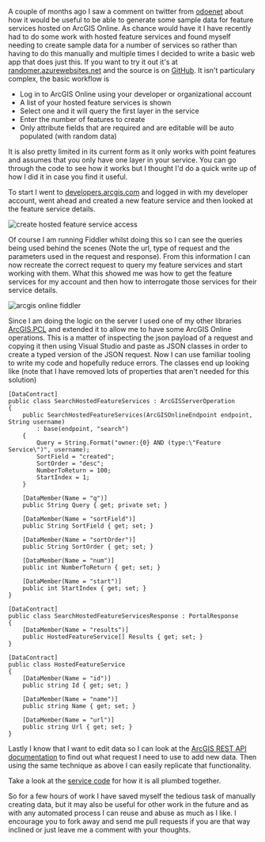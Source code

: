 ﻿A couple of months ago I saw a comment on twitter from [odoenet](https://twitter.com/odoenet) about how it would be useful to be able to generate some sample data for feature services hosted on ArcGIS Online. As chance would have it I have recently had to do some work with hosted feature services and found myself needing to create sample data for a number of services so rather than having to do this manually and multiple times I decided to write a basic web app that does just this. If you want to try it out it's at [randomer.azurewebsites.net](https://randomer.azurewebsites.net) and the source is on [GitHub](https://github.com/davetimmins/Randomer). It isn't particulary complex, the basic workflow is

* Log in to ArcGIS Online using your developer or organizational account
* A list of your hosted feature services is shown
* Select one and it will query the first layer in the service
* Enter the number of features to create 
* Only attribute fields that are required and are editable will be auto populated (with random data)

It is also pretty limited in its current form as it only works with point features and assumes that you only have one layer in your service. You can go through the code to see how it works but I thought I'd do a quick write up of how I did it in case you find it useful. 

To start I went to [developers.arcgis.com](https://developers.arcgis.com) and logged in with my developer account, went ahead and created a new feature service and then looked at the feature service details. 

<img src="/Assets/create hosted feature service.png" alt="create hosted feature service access" class="pure-img"/>

Of course I am running Fiddler whilst doing this so I can see the queries being used behind the scenes (Note the url, type of request and the parameters used in the request and response). From this information I can now recreate the correct request to query my feature services and start working with them. What this showed me was how to get the feature services for my account and then how to interrogate those services for their service details. 

<img src="/Assets/arcgis online fiddler.png" alt="arcgis online fiddler" class="pure-img"/>

Since I am doing the logic on the server I used one of my other libraries [ArcGIS.PCL](https://github.com/davetimmins/ArcGIS.PCL) and extended it to allow me to have some ArcGIS Online operations. This is a matter of inspecting the json payload of a request and copying it then using Visual Studio and paste as JSON classes in order to create a typed version of the JSON request. Now I can use familiar tooling to write my code and hopefully reduce errors. The classes end up looking like (note that I have removed lots of properties that aren't needed for this solution)

<pre><code>[DataContract]
public class SearchHostedFeatureServices : ArcGISServerOperation
{
    public SearchHostedFeatureServices(ArcGISOnlineEndpoint endpoint, String username)
        : base(endpoint, "search")
    {
        Query = String.Format("owner:{0} AND (type:\"Feature Service\")", username);
        SortField = "created";
        SortOrder = "desc";
        NumberToReturn = 100;
        StartIndex = 1;
    }

    [DataMember(Name = "q")]
    public String Query { get; private set; }

    [DataMember(Name = "sortField")]
    public String SortField { get; set; }

    [DataMember(Name = "sortOrder")]
    public String SortOrder { get; set; }

    [DataMember(Name = "num")]
    public int NumberToReturn { get; set; }

    [DataMember(Name = "start")]
    public int StartIndex { get; set; }
}

[DataContract]
public class SearchHostedFeatureServicesResponse : PortalResponse
{
    [DataMember(Name = "results")]
    public HostedFeatureService[] Results { get; set; }
}

[DataContract]
public class HostedFeatureService
{
    [DataMember(Name = "id")]
    public string Id { get; set; }

    [DataMember(Name = "name")]
    public string Name { get; set; }

    [DataMember(Name = "url")]
    public string Url { get; set; }
}</code></pre>

Lastly I know that I want to edit data so I can look at the [ArcGIS REST API documentation](http://resources.arcgis.com/en/help/arcgis-rest-api/#/Apply_Edits_Feature_Service_Layer/02r3000000r6000000/) to find out what request I need to use to add new data. Then using the same technique as above I can easily replicate that functionality. 

Take a look at the [service code](https://github.com/davetimmins/Randomer/blob/master/TestWeb/ServiceInterface/RandomDataService.cs) for how it is all plumbed together.

So for a few hours of work I have saved myself the tedious task of manually creating data, but it may also be useful for other work in the future and as with any automated process I can reuse and abuse as much as I like. I encourage you to fork away and send me pull requests if you are that way inclined or just leave me a comment with your thoughts.
